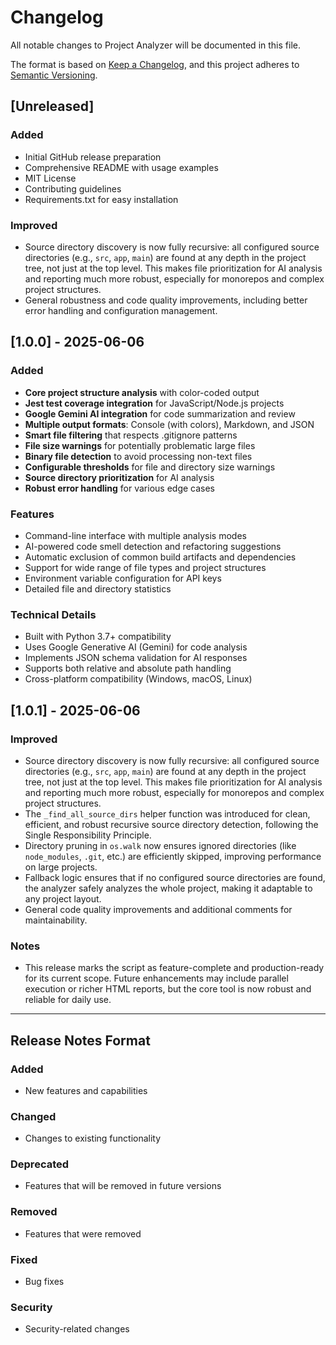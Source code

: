 # Changelog

All notable changes to Project Analyzer will be documented in this file.

The format is based on [Keep a Changelog](https://keepachangelog.com/en/1.0.0/),
and this project adheres to [Semantic Versioning](https://semver.org/spec/v2.0.0.html).

## [Unreleased]

### Added
- Initial GitHub release preparation
- Comprehensive README with usage examples
- MIT License
- Contributing guidelines
- Requirements.txt for easy installation

### Improved
- Source directory discovery is now fully recursive: all configured source directories (e.g., `src`, `app`, `main`) are found at any depth in the project tree, not just at the top level. This makes file prioritization for AI analysis and reporting much more robust, especially for monorepos and complex project structures.
- General robustness and code quality improvements, including better error handling and configuration management.

## [1.0.0] - 2025-06-06

### Added
- **Core project structure analysis** with color-coded output
- **Jest test coverage integration** for JavaScript/Node.js projects
- **Google Gemini AI integration** for code summarization and review
- **Multiple output formats**: Console (with colors), Markdown, and JSON
- **Smart file filtering** that respects .gitignore patterns
- **File size warnings** for potentially problematic large files
- **Binary file detection** to avoid processing non-text files
- **Configurable thresholds** for file and directory size warnings
- **Source directory prioritization** for AI analysis
- **Robust error handling** for various edge cases

### Features
- Command-line interface with multiple analysis modes
- AI-powered code smell detection and refactoring suggestions
- Automatic exclusion of common build artifacts and dependencies
- Support for wide range of file types and project structures
- Environment variable configuration for API keys
- Detailed file and directory statistics

### Technical Details
- Built with Python 3.7+ compatibility
- Uses Google Generative AI (Gemini) for code analysis
- Implements JSON schema validation for AI responses
- Supports both relative and absolute path handling
- Cross-platform compatibility (Windows, macOS, Linux)

## [1.0.1] - 2025-06-06

### Improved
- Source directory discovery is now fully recursive: all configured source directories (e.g., `src`, `app`, `main`) are found at any depth in the project tree, not just at the top level. This makes file prioritization for AI analysis and reporting much more robust, especially for monorepos and complex project structures.
- The `_find_all_source_dirs` helper function was introduced for clean, efficient, and robust recursive source directory detection, following the Single Responsibility Principle.
- Directory pruning in `os.walk` now ensures ignored directories (like `node_modules`, `.git`, etc.) are efficiently skipped, improving performance on large projects.
- Fallback logic ensures that if no configured source directories are found, the analyzer safely analyzes the whole project, making it adaptable to any project layout.
- General code quality improvements and additional comments for maintainability.

### Notes
- This release marks the script as feature-complete and production-ready for its current scope. Future enhancements may include parallel execution or richer HTML reports, but the core tool is now robust and reliable for daily use.

---

## Release Notes Format

### Added
- New features and capabilities

### Changed
- Changes to existing functionality

### Deprecated
- Features that will be removed in future versions

### Removed
- Features that were removed

### Fixed
- Bug fixes

### Security
- Security-related changes
